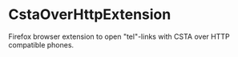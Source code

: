 # CstaOverHttpExtension
Firefox browser extension to open "tel"-links with CSTA over HTTP compatible phones.
